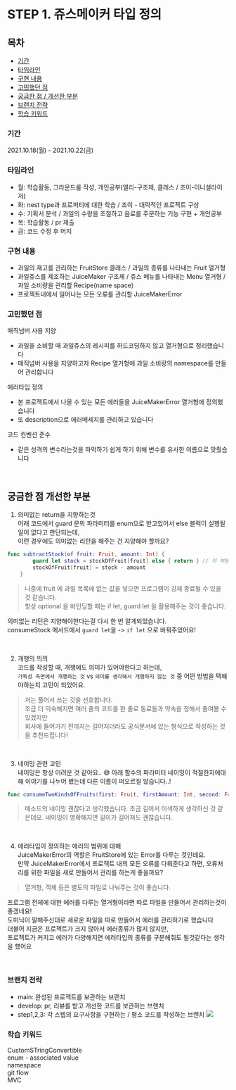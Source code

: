 # STEP 1. 쥬스메이커 타입 정의

## 목차
  * [기간](#기간)
  * [타임라인](#타임라인)
  * [구현 내용](#구현-내용)
  * [고민했던 점](#고민했던-점)
  * [궁금한 점 / 개선한 부분](#궁금한-점-개선한-부분)
  * [브랜치 전략](#브랜치-전략)
  * [학습 키워드](#학습-키워드)

### 기간
2021.10.18(월) - 2021.10.22(금)

### 타임라인
- 월: 학습활동, 그라운드룰 작성, 개인공부(앨리-구조체, 클래스 / 조이-이니셜라이저)
- 화: nest type과 프로퍼티에 대한 학습 / 조이 - 대략적인 프로젝트 구상
- 수: 기획서 분석 / 과일의 수량을 조절하고 음료를 주문하는 기능 구현 + 개인공부
- 목: 학습활동 / pr 제출
- 금: 코드 수정 후 머지


### 구현 내용

- 과일의 재고를 관리하는 FruitStore 클래스 / 과일의 종류를 나타내는 Fruit 열거형 
- 과일쥬스를 제조하는 JuiceMaker 구조체 / 쥬스 메뉴를 나타내는 Menu 열거형 / 과일 소비량을 관리할 Recipe(name space)
- 프로젝트내에서 일어나는 모든 오류를 관리할 JuiceMakerError

### 고민했던 점

매직넘버 사용 지양
- 과일을 소비할 때 과일쥬스의 레시피를 하드코딩하지 않고 열거형으로 정리했습니다
- 매직넘버 사용을 지양하고자 Recipe 열거형에 과일 소비량의 namespace를 만들어 관리합니다

에러타입 정의
- 본 프로젝트에서 나올 수 있는 모든 에러들을 JuiceMakerError 열거형에 정의했습니다
- 또 description으로 에러메세지를 관리하고 있습니다

코드 컨벤션 준수
- 같은 성격의 변수라는것을 파악하기 쉽게 하기 위해 변수를 유사한 이름으로 맞췄습니다

<br>

## 궁금한 점 개선한 부분
1. 의미없는 return을 지향하는것  
어래 코드에서 guard 문의 파라미터를 enum으로 받고있어서 else 블럭이 실행될 일이 없다고 판단되는데,  
이런 경우에도 의미없는 리턴을 해주는 건 지양해야 할까요?

```swift
func subtractStock(of fruit: Fruit, amount: Int) {
        guard let stock = stockOfFruit[fruit] else { return } // 이 부분
        stockOfFruit[fruit] = stock - amount
    }
```

> 나중에 fruit 에 과일 목록에 없는 값을 넣으면 프로그램이 강제 종료될 수 있을 것 같습니다.  
> 항상 optional 을 바인딩할 때는 if let, guard let 을 활용해주는 것이 좋습니다.

의미없는 리턴은 지양해야한다는걸 다시 한 번 알게되었습니다.  
consumeStock 메서드에서 `guard let`을 -> `if let` 으로 바꿔주었어요!

<br>

2. 개행의 의의  
코드를 작성할 때, 개행에도 의미가 있어야한다고 하는데,  
`가독성 측면에서 개행하는 것` vs `의미를 생각해서 개행하지 않는 것` 중 어떤 방법을 택해야하는지 고민이 되었어요.
> 저는 풀어서 쓰는 것을 선호합니다.   
> 조금 더 익숙해지면 여러 줄의 코드를 한 줄로 동료들과 약속을 정해서 줄여볼 수 있겠지만  
> 회사에 들어가기 전까지는 길어지더라도 공식문서에 있는 형식으로 작성하는 것을 추천드립니다!

<br>

3. 네이밍 관련 고민  
네이밍은 항상 어려운 것 같아요.. 😅 아래 함수의 파라미터 네이밍이 적절한지에대해 이야기를 나누어 봤는데 다른 이름이 떠오르질 않습니다..!
```swift
func consumeTwoKindsOfFruits(first: Fruit, firstAmount: Int, second: Fruit, secondAmount: Int)
```
> 메소드의 네이밍 괜찮다고 생각했습니다. 조금 길어서 어색하게 생각하신 것 같은데요. 네이밍이 명확해지면 길이가 길어져도 괜찮습니다.

<br>

4. 에러타입이 정의하는 에러의 범위에 대해  
JuiceMakerError의 역할은 FruitStore에 있는 Error를 다루는 것인데요.  
만약 JuiceMakerError에서 프로젝트 내의 모든 오류를 다뤄준다고 하면, 오류처리를 위한 파일을 새로 만들어서 관리를 하는게 좋을까요?

> 열거형, 객체 등은 별도의 파일로 나눠주는 것이 좋습니다.

프로그램 전체에 대한 에러를 다루는 열거형이라면 따로 파일을 만들어서 관리하는것이 좋겠네요!  
도미닉이 말해주신대로 새로운 파일을 따로 만들어서 에러를 관리하기로 했습니다  
더불어 지금은 프로젝트가 크지 않아서 에러종류가 많지 않지만,  
프로젝트가 커지고 에러가 다양해지면 에러타입의 종류를 구분해줘도 될것같다는 생각을 헀어요  

<br>

### 브랜치 전략
- main: 완성된 프로젝트를 보관하는 브랜치
- develop: pr, 리뷰를 받고 개선한 코드를 보관하는 브랜치
- step1,2,3: 각 스텝의 요구사항을 구현하는 / 평소 코드를 작성하는 브랜치
![](https://i.imgur.com/sjYiHHr.jpg)



### 학습 키워드
CustomSTringConvertible  
enum - associated value  
namespace  
git flow  
MVC
